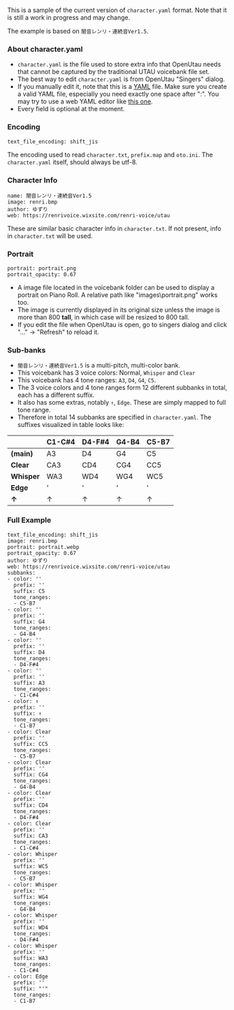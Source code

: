 This is a sample of the current version of `character.yaml` format. Note that it is still a work in progress and may change.

The example is based on `闇音レンリ・連続音Ver1.5`.

### About character.yaml
- `character.yaml` is the file used to store extra info that OpenUtau needs that cannot be captured by the traditional UTAU voicebank file set.
- The best way to edit `character.yaml` is from OpenUtau "Singers" dialog.
- If you manually edit it, note that this is a [YAML](https://en.wikipedia.org/wiki/YAML) file. Make sure you create a valid YAML file, especially you need exactly one space after ":". You may try to use a web YAML editor like [this one](https://codebeautify.org/yaml-editor-online).
- Every field is optional at the moment.

### Encoding
```
text_file_encoding: shift_jis
```
The encoding used to read `character.txt`, `prefix.map` and `oto.ini`. The `character.yaml` itself, should always be utf-8.

### Character Info
```
name: 闇音レンリ・連続音Ver1.5
image: renri.bmp
author: ゆずり
web: https://renrivoice.wixsite.com/renri-voice/utau
```
These are similar basic character info in `character.txt`. If not present, info in `character.txt` will be used.

### Portrait
```
portrait: portrait.png
portrait_opacity: 0.67
```
- A image file located in the voicebank folder can be used to display a portrait on Piano Roll. A relative path like "images\portrait.png" works too.
- The image is currently displayed in its original size unless the image is more than 800 **tall**, in which case will be resized to 800 tall.
- If you edit the file when OpenUtau is open, go to singers dialog and click "..." -> "Refresh" to reload it.

### Sub-banks
- `闇音レンリ・連続音Ver1.5` is a multi-pitch, multi-color bank.
- This voicebank has 3 voice colors: Normal, `Whisper` and `Clear`
- This voicebank has 4 tone ranges: `A3`, `D4`, `G4`, `C5`.
- The 3 voice colors and 4 tone ranges form 12 different subbanks in total, each has a different suffix.
- It also has some extras, notably `↑`, `Edge`. These are simply mapped to full tone range.
- Therefore in total 14 subbanks are specified in `character.yaml`. The suffixes visualized in table looks like:

|             | C1-C#4 | D4-F#4 | G4-B4 | C5-B7 |
| ----------- | ------ | ------ | ----- | ----- |
| **(main)**  | A3     | D4     | G4    | C5    |
| **Clear**   | CA3    | CD4    | CG4   | CC5   | 
| **Whisper** | WA3    | WD4    | WG4   | WC5   | 
| **Edge**    | '      | '      | '     | '     |
| **↑**       | ↑      | ↑      | ↑     | ↑     |

### Full Example
```name: 闇音レンリ・連続音Ver1.5
text_file_encoding: shift_jis
image: renri.bmp
portrait: portrait.webp
portrait_opacity: 0.67
author: ゆずり
web: https://renrivoice.wixsite.com/renri-voice/utau
subbanks:
- color: ''
  prefix: ''
  suffix: C5
  tone_ranges:
  - C5-B7
- color: ''
  prefix: ''
  suffix: G4
  tone_ranges:
  - G4-B4
- color: ''
  prefix: ''
  suffix: D4
  tone_ranges:
  - D4-F#4
- color: ''
  prefix: ''
  suffix: A3
  tone_ranges:
  - C1-C#4
- color: ↑
  prefix: ''
  suffix: ↑
  tone_ranges:
  - C1-B7
- color: Clear
  prefix: ''
  suffix: CC5
  tone_ranges:
  - C5-B7
- color: Clear
  prefix: ''
  suffix: CG4
  tone_ranges:
  - G4-B4
- color: Clear
  prefix: ''
  suffix: CD4
  tone_ranges:
  - D4-F#4
- color: Clear
  prefix: ''
  suffix: CA3
  tone_ranges:
  - C1-C#4
- color: Whisper
  prefix: ''
  suffix: WC5
  tone_ranges:
  - C5-B7
- color: Whisper
  prefix: ''
  suffix: WG4
  tone_ranges:
  - G4-B4
- color: Whisper
  prefix: ''
  suffix: WD4
  tone_ranges:
  - D4-F#4
- color: Whisper
  prefix: ''
  suffix: WA3
  tone_ranges:
  - C1-C#4
- color: Edge
  prefix: ''
  suffix: "'"
  tone_ranges:
  - C1-B7
```